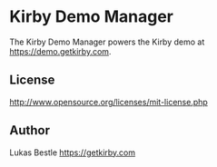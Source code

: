 # Kirby Demo Manager

The Kirby Demo Manager powers the Kirby demo at <https://demo.getkirby.com>.

## License

<http://www.opensource.org/licenses/mit-license.php>

## Author

Lukas Bestle <https://getkirby.com>